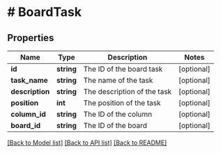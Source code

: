 # # BoardTask

## Properties

Name | Type | Description | Notes
------------ | ------------- | ------------- | -------------
**id** | **string** | The ID of the board task | [optional] 
**task_name** | **string** | The name of the task | [optional] 
**description** | **string** | The description of the task | [optional] 
**position** | **int** | The position of the task | [optional] 
**column_id** | **string** | The ID of the column | [optional] 
**board_id** | **string** | The ID of the board | [optional] 

[[Back to Model list]](../../README.md#documentation-for-models) [[Back to API list]](../../README.md#documentation-for-api-endpoints) [[Back to README]](../../README.md)


